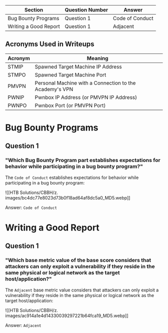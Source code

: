 

| Section | Question Number | Answer |
| --- | --- | --- |
| Bug Bounty Programs | Question 1 | Code of Conduct |
| Writing a Good Report | Question 1 | Adjacent |

## Acronyms Used in Writeups

| Acronym | Meaning |
| --- | --- |
| STMIP | Spawned Target Machine IP Address |
| STMPO | Spawned Target Machine Port |
| PMVPN | Personal Machine with a Connection to the Academy's VPN |
| PWNIP | Pwnbox IP Address (or PMVPN IP Address) |
| PWNPO | Pwnbox Port (or PMVPN Port) |

# Bug Bounty Programs

## Question 1

### "Which Bug Bounty Program part establishes expectations for behavior while participating in a bug bounty program?"

The `Code of Conduct` establishes expectations for behavior while participating in a bug bounty program:

![[HTB Solutions/CBBH/z. images/bc4dc77e8023d73b0f18ad64af8dc5a0_MD5.webp]]

Answer: `Code of Conduct`

# Writing a Good Report

## Question 1

### "Which base metric value of the base score considers that attackers can only exploit a vulnerability if they reside in the same physical or logical network as the target host/application?"

The `Adjacent` base metric value considers that attackers can only exploit a vulnerability if they reside in the same physical or logical network as the target host/application:

![[HTB Solutions/CBBH/z. images/ac914a1e4d14330039297221b64fca19_MD5.webp]]

Answer: `Adjacent`